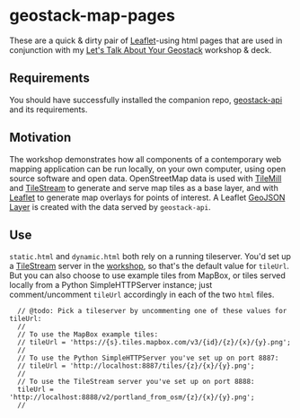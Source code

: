 # geostack-map-pages

These are a quick & dirty pair of [Leaflet](http://leafletjs.com)-using html pages that are used in conjunction with my
[Let's Talk About Your Geostack](http://erictheise.github.io/deck-geo-stack-deep-dive) workshop & deck.

## Requirements

You should have successfully installed the companion repo, [geostack-api](https://github.com/erictheise/geostack-api)
and its requirements.

## Motivation

The workshop demonstrates how all components of a contemporary web mapping application can be run locally, on your own
computer, using open source software and open data. OpenStreetMap data is used with [TileMill](http://mapbox.com/tilemill/)
and [TileStream](https://github.com/mapbox/tilestream) to generate and serve map tiles as a base layer, and with
[Leaflet](http://leafletjs.com) to generate map overlays for points of interest. A Leaflet [GeoJSON Layer](http://leafletjs.com/reference.html#geojson)
is created with the data served by `geostack-api`.

## Use

`static.html` and `dynamic.html` both rely on a running tileserver. You'd set up a
[TileStream](https://github.com/mapbox/tilestream) server in the [workshop](http://erictheise.github.io/deck-geo-stack-deep-dive),
so that's the default value for `tileUrl`. But you can also choose to use example tiles from MapBox, or tiles served
locally from a Python SimpleHTTPServer instance; just comment/uncomment `tileUrl` accordingly in each of the two `html` files.

```
  // @todo: Pick a tileserver by uncommenting one of these values for tileUrl:
  //
  // To use the MapBox example tiles:
  // tileUrl = 'https://{s}.tiles.mapbox.com/v3/{id}/{z}/{x}/{y}.png';
  //
  // To use the Python SimpleHTTPServer you've set up on port 8887:
  // tileUrl = 'http://localhost:8887/tiles/{z}/{x}/{y}.png';
  //
  // To use the TileStream server you've set up on port 8888:
  tileUrl = 'http://localhost:8888/v2/portland_from_osm/{z}/{x}/{y}.png';
  //
```
